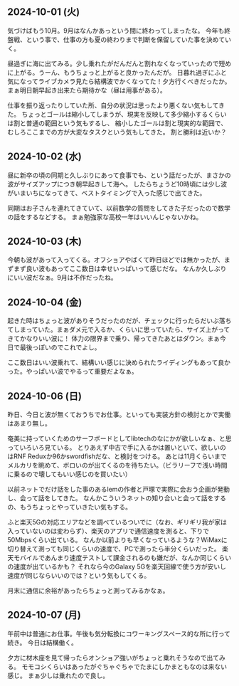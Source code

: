 ## 2024-10-01 (火)

気づけばもう10月。9月はなんかあっという間に終わってしまったな。
今年も終盤戦、という事で、仕事の方も夏の終わりまで判断を保留していた事を決めていく。

昼過ぎに海に出てみる。少し乗れたがだんだんと割れなくなっていったので短めに上がる。うーん、もうちょっと上がると良かったんだが。
日暮れ過ぎにふと気になってライブカメラ見たら結構波でかくなってた！夕方行くべきだったか。まぁ明日朝早起き出来たら期待かな（昼は用事がある）。

仕事を振り返ったりしていた所、自分の状況は思ったより悪くない気もしてきた。
ちょっとゴールは縮小してしまうが、現実を反映して多少縮小するくらいは割と普通の範囲という気もするし、
縮小したゴールは割と現実的な範囲で、むしろここまでの方が大変なタスクという気もしてきた。
割と勝利は近いか？

## 2024-10-02 (水)

昼に新卒の頃の同期と久しぶりにあって食事でも、という話だったが、まさかの波がサイズアップにつき朝早起きして海へ。
したらちょうど10時頃には少し波がいまいちになってきて、ベストタイミングで入った感じで出てきた。

同期はお子さんを連れてきていて、以前数学の質問をしてきた子だったので数学の話をするなどする。
まぁ勉強家な高校一年はいいんじゃないかね。

## 2024-10-03 (木)

今朝も波があって入ってくる。オフショアやばくて昨日ほどでは無かったが、まずまず良い波もあってここ数日は幸せいっぱいって感じだな。
なんか久しぶりにいい波だなぁ。9月は不作だったね。

## 2024-10-04 (金)

起きた時はちょっと波がありそうだったのだが、チェックに行ったらだいぶ落ちてしまっていた。まぁダメ元で入るか、くらいに思っていたら、サイズ上がってきてかなりいい波に！
体力の限界まで乗り、帰ってきたあとはダウン。まぁ今日で最後っぽいのでこれでよし。

ここ数日はいい波乗れて、結構いい感じに決められたライディングもあって良かった。やっぱいい波でやるって重要だよなぁ。

## 2024-10-06 (日)

昨日、今日と波が無くておうちでお仕事。といっても実装方針の検討とかで実働はあまり無し。

奄美に持っていくためのサーフボードとしてlibtechのなにかが欲しいなぁ、と思っていろいろ見ている。
とりあえず中古で手に入るかは置いといて、欲しいのはRNF Reduxか96かswordfishだな、と検討をつける。
あとは11月くらいまでメルカリを眺めて、ボロいのが出てくるのを待ちたい。（ビラリーフで浅い時間に乗るので壊してもいい感じのを買いたい）

以前ネットでだけ話をした事のあるlemの作者と戸塚で実際に会おう企画が発動し、会って話をしてきた。
なんかこういうネットの知り合いと会って話をするの、もうちょっとやっていきたい気もする。

ふと楽天5Gの対応エリアなどを調べているついでに（なお、ギリギリ我が家は入っていないのは変わらず）、楽天のアプリで通信速度を測ると、下りで50Mbpsくらい出ている。
なんか以前よりも早くなっているような？WiMaxに切り替えて測っても同じくらいの速度で、PCで測ったら半分くらいだった。
楽天モバイルであんまり速度テストして課金されるのも嫌だが、なんか同じくらいの速度が出ているかも？
それなら今のGalaxy 5Gを楽天回線で使う方が安いし速度が同じならいいのでは？という気もしてくる。

月末に通信に余裕があったらちょっと測ってみるかなぁ。

## 2024-10-07 (月)

午前中は普通にお仕事。午後も気分転換にコワーキングスペース的な所に行って続き。
今日は結構働く。

夕方に材木座を見て帰ったらオンショア強いがちょっと乗れそうなので出てみる。
モモコシくらいはあったがぐちゃぐちゃでたまにしかまともなのは来ない感じ。
まぁ少しは乗れたので良し。